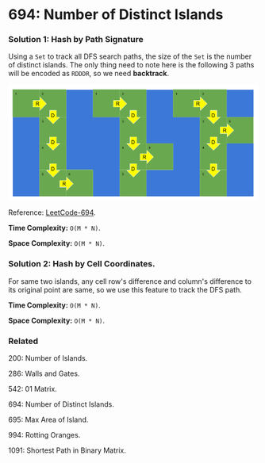 # 694: Number of Distinct Islands

### Solution 1: Hash by Path Signature
Using a `Set` to track all DFS search paths, the size of the `Set` is the number of distinct islands. The only thing need to note here is the following 3 paths will be encoded as `RDDDR`, so we need **backtrack**.

![LC694](LC694.png)

Reference: [LeetCode-694](https://leetcode.com/problems/number-of-distinct-islands/solution/).

**Time Complexity:** `O(M * N)`.

**Space Complexity:** `O(M * N)`.

### Solution 2: Hash by Cell Coordinates.
For same two islands, any cell row's difference and column's difference to its original point are same, so we use this feature to track the DFS path.

**Time Complexity:** `O(M * N)`.

**Space Complexity:** `O(M * N)`.

### Related
200: Number of Islands.

286: Walls and Gates.

542: 01 Matrix.

694: Number of Distinct Islands.

695: Max Area of Island.

994: Rotting Oranges.

1091: Shortest Path in Binary Matrix.

